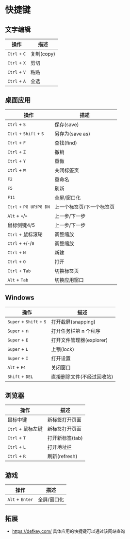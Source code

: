 # 快捷键

## 文字编辑

| 操作         | 描述       |
| ------------ | ---------- |
| `Ctrl` + `C` | 复制(copy) |
| `Ctrl` + `X` | 剪切       |
| `Ctrl` + `V` | 粘贴       |
| `Ctrl` + `A` | 全选       |

## 桌面应用

| 操作                     | 描述                      |
| ------------------------ | ------------------------- |
| `Ctrl` + `S`             | 保存(save)                |
| `Ctrl` + `Shift` + `S`   | 另存为(save as)           |
| `Ctrl` + `F`             | 查找(find)                |
| `Ctrl` + `Z`             | 撤销                      |
| `Ctrl` + `Y`             | 重做                      |
| `Ctrl` + `W`             | 关闭标签页                |
| `F2`                     | 重命名                    |
| `F5`                     | 刷新                      |
| `F11`                    | 全屏/窗口化               |
| `Ctrl` + `PG UP`/`PG DN` | 上一个标签页/下一个标签页 |
| `Alt` + `⬅`/`➡`          | 上一步/下一步             |
| 鼠标侧键4/5              | 上一步/下一步             |
| `Ctrl` + 鼠标滚轮        | 调整缩放                  |
| `Ctrl` + `+`/`-`/`0`     | 调整缩放                  |
| `Ctrl` + `N`             | 新建                      |
| `Ctrl` + `O`             | 打开                      |
| `Ctrl` + `Tab`           | 切换标签页                |
| `Alt` + `Tab`            | 切换应用窗口              |

## Windows

| 操作                    | 描述                       |
| ----------------------- | -------------------------- |
| `Super` + `Shift` + `S` | 打开截屏(snapping)         |
| `Super` + n             | 打开任务栏第 n 个程序      |
| `Super` + `E`           | 打开文件管理器(explorer)   |
| `Super` + `L`           | 上锁(lock)                 |
| `Super` + `I`           | 打开设置                   |
| `Alt` + `F4`            | 关闭窗口                   |
| `Shift` + `DEL`         | 直接删除文件(不经过回收站) |

## 浏览器

| 操作              | 描述            |
| ----------------- | --------------- |
| 鼠标中键          | 新标签打开页面  |
| `Ctrl` + 鼠标左键 | 新标签打开页面  |
| `Ctrl` + `T`      | 打开新标签(tab) |
| `Ctrl` + `L`      | 打开地址栏      |
| `Ctrl` + `R`      | 刷新(refresh)   |

## 游戏

| 操作            | 描述        |
| --------------- | ----------- |
| `Alt` + `Enter` | 全屏/窗口化 |

## 拓展

- <https://defkey.com/> 具体应用的快捷键可以通过该网站查询
